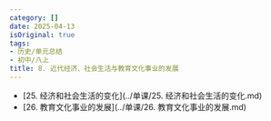 ```yaml
---
category: []
date: 2025-04-13
isOriginal: true
tags:
- 历史/单元总结
- 初中/八上
title: 8. 近代经济、社会生活与教育文化事业的发展
---
```

- [25. 经济和社会生活的变化](../单课/25. 经济和社会生活的变化.md)
- [26. 教育文化事业的发展](../单课/26. 教育文化事业的发展.md)
